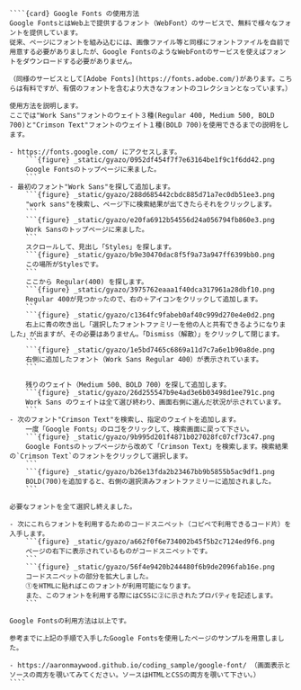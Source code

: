 `````{div} taskcard
````{card} Google Fonts の使用方法
Google FontsとはWeb上で提供するフォント（WebFont）のサービスで、無料で様々なフォントを提供しています。
従来、ページにフォントを組み込むには、画像ファイル等と同様にフォントファイルを自前で用意する必要がありましたが、Google FontsのようなWebFontのサービスを使えばフォントをダウンロードする必要がありません。

（同様のサービスとして[Adobe Fonts](https://fonts.adobe.com/)があります。こちらは有料ですが、有償のフォントを含むより大きなフォントのコレクションとなっています。）

使用方法を説明します。
ここでは"Work Sans"フォントのウェイト３種(Regular 400, Medium 500, BOLD 700)と"Crimson Text"フォントのウェイト１種(BOLD 700)を使用できるまでの説明をします。

- https://fonts.google.com/ にアクセスします。
	```{figure} _static/gyazo/0952df454f7f7e63164be1f9c1f6dd42.png
	Google Fontsのトップページに来ました。
	```
- 最初のフォント"Work Sans"を探して追加します。
	```{figure} _static/gyazo/288d685442cbdc885d71a7ec0db51ee3.png
	"work sans"を検索し、ページ下に検索結果が出てきたらそれをクリックします。
	```
	```{figure} _static/gyazo/e20fa6912b54556d24a056794fb860e3.png
	Work Sansのトップページに来ました。
	```
	スクロールして、見出し「Styles」を探します。
	```{figure} _static/gyazo/b9e30470dac8f5f9a73a947ff6399bb0.png
	この場所がStylesです。
	```
	ここから Regular(400) を探します。
	```{figure} _static/gyazo/3975762eaaa1f40dca317961a28dbf10.png
	Regular 400が見つかったので、右の＋アイコンをクリックして追加します。
	```
	```{figure} _static/gyazo/c1364fc9fabeb0af40c999d270e4e0d2.png
	右上に青の吹き出し「選択したフォントファミリーを他の人と共有できるようになりました」が出ますが、その必要はありません。「Dismiss（解散）」をクリックして閉じます。
	```
	```{figure} _static/gyazo/1e5bd7465c6869a11d7c7a6e1b90a8de.png
	右側に追加したフォント（Work Sans Regular 400）が表示されています。
	```

	残りのウェイト（Medium 500、BOLD 700）を探して追加します。
	```{figure} _static/gyazo/26d255547b9e4ad3e6b03498d1ee791c.png
	Work Sans のウェイトは全て選び終わり、画面右側に選んだ状況が示されています。
	```
- 次のフォント"Crimson Text"を検索し、指定のウェイトを追加します。
	一度「Google Fonts」のロゴをクリックして、検索画面に戻って下さい。
	```{figure} _static/gyazo/9b995d201f4871b027028fc07cf73c47.png
	Google Fontsのトップページから改めて「Crimson Text」を検索します。検索結果の`Crimson Text`のフォントをクリックして選択します。
	```
	```{figure} _static/gyazo/b26e13fda2b23467bb9b5855b5ac9df1.png
	BOLD(700)を追加すると、右側の選択済みフォントファミリーに追加されました。
	```

必要なフォントを全て選択し終えました。

- 次にこれらフォントを利用するためのコードスニペット（コピペで利用できるコード片）を入手します。
	```{figure} _static/gyazo/a662f0f6e734002b45f5b2c7124ed9f6.png
	ページの右下に表示されているものがコードスニペットです。
	```
	```{figure} _static/gyazo/56f4e9420b244480f6b9de2096fab16e.png
	コードスニペットの部分を拡大しました。
	①をHTMLに貼ればこのフォントが利用可能になります。
	また、このフォントを利用する際にはCSSに②に示されたプロパティを記述します。
	```

Google Fontsの利用方法は以上です。

参考までに上記の手順で入手したGoogle Fontsを使用したページのサンプルを用意しました。

- https://aaronmaywood.github.io/coding_sample/google-font/ （画面表示とソースの両方を覗いてみてください。ソースはHTMLとCSSの両方を覗いて下さい。）
````
`````
